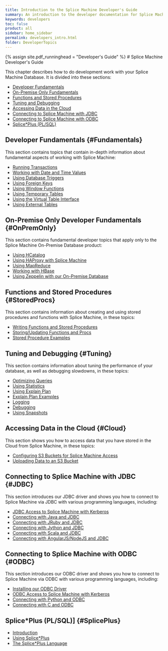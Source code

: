 ```yaml
---
title: Introduction to the Splice Machine Developer's Guide
summary: An introduction to the developer documentation for Splice Machine
keywords: developers
toc: false
product: all
sidebar: home_sidebar
permalink: developers_intro.html
folder: DeveloperTopics
---
```

<section>
<div class="TopicContent" data-swiftype-index="true" markdown="1">
{% assign site.pdf_runninghead = "Developer's Guide" %}
# Splice Machine Developer's Guide

This chapter describes how to do development work with your Splice
Machine Database. It is divided into these sections:

* [Developer Fundamentals](#Fundamentals)
* [On-Premise Only Fundamentals](#OnPremOnly)
* [Functions and Stored Procedures](#StoredProcs)
* [Tuning and Debugging](#Tuning)
* [Accessing Data in the Cloud](#Cloud)
* [Connecting to Splice Machine with JDBC](#JDBC)
* [Connecting to Splice Machine with ODBC](#ODBC)
* [Splice\*Plus (PL/SQL)](#SplicePlus)

## Developer Fundamentals {#Fundamentals}
This section contains topics that contain in-depth information about fundamental aspects of working with Splice Machine:

* [Running Transactions](developers_fundamentals_transactions.html)
* [Working with Date and Time Values](developers_fundamentals_dates.html)
* [Using Database Triggers](developers_fundamentals_triggers.html)
* [Using Foreign Keys](developers_fundamentals_foreignkeys.html)
* [Using Window Functions](developers_fundamentals_windowfcns.html)
* [Using Temporary Tables](developers_fundamentals_temptables.html)
* [Using the Virtual Table Interface](developers_fundamentals_vti.html)
* [Using External Tables](developers_fundamentals_externaltables.html)

## On-Premise Only Developer Fundamentals {#OnPremOnly}
This section contains fundamental developer topics that apply only to the Splice Machine On-Premise Database product:

* [Using HCatalog](developers_fundamentals_hcatalog.html)
* [Using HAProxy with Splice Machine](developers_fundamentals_haproxy.html)
* [Using MapReduce](developers_fundamentals_mapreduce.html)
* [Working with HBase](developers_fundamentals_hbase.html)
* [Using Zeppelin with our On-Premise Database](developers_fundamentals_zeppelin.html)


## Functions and Stored Procedures {#StoredProcs}
This section contains information about creating and using stored procedures and functions with Splice Machine, in these topics:

* [Writing Functions and Stored Procedures](developers_fcnsandprocs_writing.html)
* [Storing/Updating Functions and Procs](developers_fcnsandprocs_storing.html)
* [Stored Procedure Examples](developers_fcnsandprocs_examples.html)


## Tuning and Debugging {#Tuning}
This section contains information about tuning the performance of your database, as well as debugging slowdowns, in these topics:

* [Optimizing Queries](developers_tuning_queryoptimization.html)
* [Using Statistics](developers_tuning_usingstats.html)
* [Using Explain Plan](developers_tuning_explainplan.html)
* [Explain Plan Examples](developers_tuning_explainplan_examples.html)
* [Logging](developers_tuning_logging.html)
* [Debugging](developers_tuning_debugging.html)
* [Using Snapshots](developers_tuning_snapshots.html)

## Accessing Data in the Cloud {#Cloud}
This section shows you how to access data that you have stored in the Cloud from Splice Machine, in these topics:

* [Configuring S3 Buckets for Splice Machine Access](developers_cloudconnect_configures3.html)
* [Uploading Data to an S3 Bucket](developers_cloudconnect_uploadtos3.html)

## Connecting to Splice Machine with JDBC {#JDBC}
This section introduces our JDBC driver and shows you how to connect to Splice Machine via JDBC with various programming languages, including:

* [JDBC Access to Splice Machine with Kerberos](developers_connectjdbc_kerberos.html)
* [Connecting with Java and JDBC](tutorials_connect_java.html)
* [Connecting with JRuby and JDBC](tutorials_connect_jruby.html)
* [Connecting with Jython and JDBC](tutorials_connect_jython.html)
* [Connecting with Scala and JDBC](tutorials_connect_scala.html)
* [Connecting with AngularJS/NodeJS and JDBC](tutorials_connect_angular.html)

## Connecting to Splice Machine with ODBC {#ODBC}
This section introduces our ODBC driver and shows you how to connect to Splice Machine via ODBC with various programming languages, including:

* [Installing our ODBC Driver](tutorials_connect_odbcinstall.html)
* [ODBC Access to Splice Machine with Kerberos](developers_connectodbc_kerberos.html)
* [Connecting with Python and ODBC](tutorials_connect_python.html)
* [Connecting with C and ODBC](tutorials_connect_odbcc.html)

## Splice\*Plus (PL/SQL)] {#SplicePlus}
* [Introduction](developers_spliceplus_intro.html)
* [Using Splice*Plus](developers_spliceplus_using.html)
* [The Splice*Plus Language](developers_spliceplus_lang.html)

</div>
</section>
